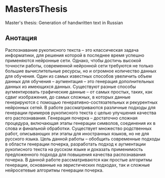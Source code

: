# MastersThesis
Master's thesis: Generation of handwritten text in Russian

## Анотация
Распознавание рукописного текста – это классическая задача информатики, для решения которой в последнее время успешно применяются нейронные сети. Однако, чтобы достичь высокой точности работы, современной нейронной сети требуются не только большие вычислительные ресурсы, но и огромное количество данных для обучения. Один из самых известных способов увеличить объем данных для обучения – аугментация – это генерация дополнительных данных из имеющихся данных. Существуют разные способы аугментировать графические данные – от самых простых, таких, как сдвиг изображения, до самых сложных, в которых данные генерируются с помощью генеративно-состязательных и рекурентных нейронных сетей. В работе рассматриваются различные подходы для генерации примеров рукописного текста с целью улучшения качества его распознавания. Генерация почерка – достаточно сложная процедура, включающая этапы генерации символов, соединения их в слова и финальной обработки. Существует множество родственных работ, описывающих эти этапы для иностранных языков, но не для русского языка. Цель данной работы – обобщить современные подходы в области генерации почерка, разработать подход к аугментации рукописного текста на русском языке и доказать применимость предложенного подхода для повышения качества распознавания почерка. В данной работе рассматриваются как простые алгоритмы генерации, основанные на эвристических подходах, так и сложные нейросетевые алгоритмы генерации почерка.

